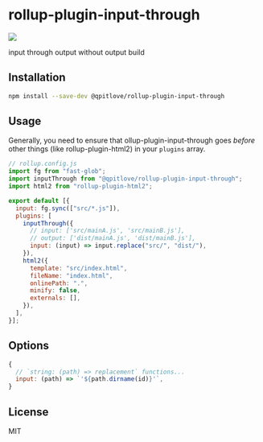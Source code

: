 # rollup-plugin-input-through

[![](https://img.shields.io/npm/v/rollup-plugin-replace.svg?style=flat)](https://www.npmjs.com/package/rollup-plugin-input-through)

input through output without output build

## Installation

```bash
npm install --save-dev @qpitlove/rollup-plugin-input-through
```

## Usage

Generally, you need to ensure that ollup-plugin-input-through goes _before_ other things (like rollup-plugin-html2) in your `plugins` array.

```js
// rollup.config.js
import fg from "fast-glob";
import inputThrough from "@qpitlove/rollup-plugin-input-through";
import html2 from "rollup-plugin-html2";

export default [{
  input: fg.sync(["src/*.js"]),
  plugins: [
    inputThrough({
      // input: ['src/mainA.js', 'src/mainB.js'],
      // output: ['dist/mainA.js', 'dist/mainB.js'],
      input: (input) => input.replace("src/", "dist/"),
    }),
    html2({
      template: "src/index.html",
      fileName: "index.html",
      onlinePath: ".",
      minify: false,
      externals: [],
    }),
  ],
}];
```

## Options

```js
{
  // `string: (path) => replacement` functions...
  input: (path) => `'${path.dirname(id)}'`,
}
```

## License

MIT
